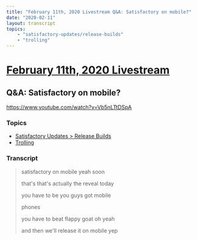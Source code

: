 ```yaml
---
title: "February 11th, 2020 Livestream Q&A: Satisfactory on mobile?"
date: "2020-02-11"
layout: transcript
topics:
    - "satisfactory-updates/release-builds"
    - "trolling"
---
```

# [February 11th, 2020 Livestream](../2020-02-11.md)
## Q&A: Satisfactory on mobile?
https://www.youtube.com/watch?v=Vb5nLTtDSpA

### Topics
* [Satisfactory Updates > Release Builds](../topics/satisfactory-updates/release-builds.md)
* [Trolling](../topics/trolling.md)

### Transcript

> satisfactory on mobile yeah soon
>
> that's that's actually the reveal today
>
> you have to be you guys got mobile
>
> phones
>
> you have to beat flappy goat oh yeah
>
> and then we'll release it on mobile yep
